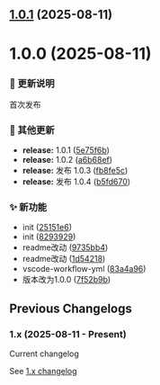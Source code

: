## [1.0.1](https://github.com/Arktomson/actions/compare/v1.0.0...v1.0.1) (2025-08-11)

# 1.0.0 (2025-08-11)
### 🔔 更新说明
首次发布


### 🔧 其他更新

* **release:** 1.0.1 ([5e75f6b](https://github.com/Arktomson/actions/commit/5e75f6b6bd968222fee4a4adc6f11fcd9fcebe54))
* **release:** 1.0.2 ([a6b68ef](https://github.com/Arktomson/actions/commit/a6b68ef1222590d9aea1fd84e0d918c77114d289))
* **release:** 发布 1.0.3 ([fb8fe5c](https://github.com/Arktomson/actions/commit/fb8fe5cab4c5a657a7b0f396ff943f5d90058541))
* **release:** 发布 1.0.4 ([b5fd670](https://github.com/Arktomson/actions/commit/b5fd6701a5ae193c6e28bc7502b0e4204d8056e5))


### ✨ 新功能

* init ([25151e6](https://github.com/Arktomson/actions/commit/25151e61c8ebbcfde9c21ab9da38fb087a195bfd))
* init ([8293929](https://github.com/Arktomson/actions/commit/8293929203310a359d196852a76c4fda6bc5ef4f))
* readme改动 ([9735bb4](https://github.com/Arktomson/actions/commit/9735bb468bacfa77c81a89fac9661c296dee6540))
* readme改动 ([1d54218](https://github.com/Arktomson/actions/commit/1d54218eb70d5e21c53c74c18912263c91e09200))
* vscode-workflow-yml ([83a4a96](https://github.com/Arktomson/actions/commit/83a4a965e5058bff9f7820de35f0ee51e10ad420))
* 版本改为1.0.0 ([7f52b9b](https://github.com/Arktomson/actions/commit/7f52b9bb9535506a950eea5c5f8aa736de8bab68))


## Previous Changelogs

### 1.x (2025-08-11 - Present)
Current changelog

See [1.x changelog](changelogs/CHANGELOG-1.0.md)
